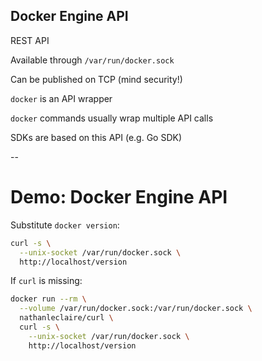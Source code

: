 ## Docker Engine API

REST API

Available through `/var/run/docker.sock`

Can be published on TCP (mind security!)

`docker` is an API wrapper

`docker` commands usually wrap multiple API calls

SDKs are based on this API (e.g. Go SDK)

--

# Demo: Docker Engine API

Substitute `docker version`:

```bash
curl -s \
  --unix-socket /var/run/docker.sock \
  http://localhost/version
```

If `curl` is missing:

```bash
docker run --rm \
  --volume /var/run/docker.sock:/var/run/docker.sock \
  nathanleclaire/curl \
  curl -s \
    --unix-socket /var/run/docker.sock \
    http://localhost/version
```